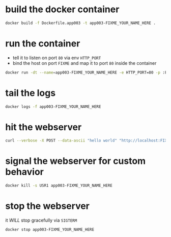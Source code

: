 # build the docker container

```bash
docker build -f Dockerfile.app003 -t app003-FIXME_YOUR_NAME_HERE .
```

# run the container

* tell it to listen on port `80` via env `HTTP_PORT`
* bind the host on port `FIXME` and map it to port `80` inside the container

```bash
docker run -dt --name=app003-FIXME_YOUR_NAME_HERE -e HTTP_PORT=80 -p :FIXME:80 app003-FIXME_YOUR_NAME_HERE
```

# tail the logs

```bash
docker logs -f app003-FIXME_YOUR_NAME_HERE
```

# hit the webserver

```bash
curl --verbose -X POST --data-ascii "hello world" "http://localhost:FIXME/some/path"
```

# signal the webserver for custom behavior

```bash
docker kill -s USR1 app003-FIXME_YOUR_NAME_HERE
```

# stop the webserver

it *WILL* stop gracefully via `SIGTERM`

```bash
docker stop app003-FIXME_YOUR_NAME_HERE
```